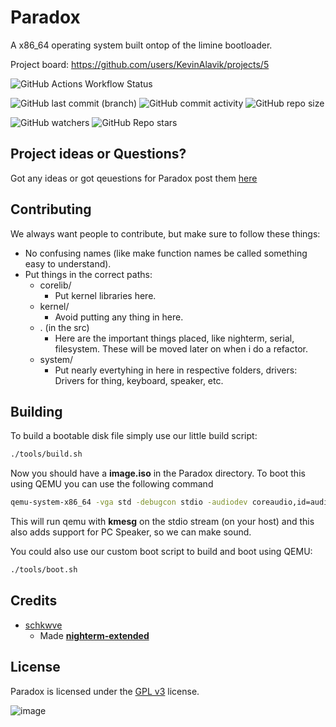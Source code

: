 # Paradox
A x86_64 operating system built ontop of the limine bootloader.

Project board: https://github.com/users/KevinAlavik/projects/5

![GitHub Actions Workflow Status](https://img.shields.io/github/actions/workflow/status/KevinAlavik/Paradox/main.yml?branch=main&label=Daily%20ISO%20Build)

![GitHub last commit (branch)](https://img.shields.io/github/last-commit/kevinalavik/paradox/main?label=Last%20Commit)
![GitHub commit activity](https://img.shields.io/github/commit-activity/t/KevinAlavik/Paradox)
![GitHub repo size](https://img.shields.io/github/repo-size/KevinAlavik/Paradox)

![GitHub watchers](https://img.shields.io/github/watchers/KevinAlavik/Paradox)
![GitHub Repo stars](https://img.shields.io/github/stars/KevinAlavik/Paradox)


## Project ideas or Questions?
Got any ideas or got qeuestions for Paradox post them [here](https://github.com/KevinAlavik/Paradox/discussions)

## Contributing
We always want people to contribute, but make sure to follow these things:
- No confusing names (like make function names be called something easy to understand).
- Put things in the correct paths:
  - corelib/
     - Put kernel libraries here.
  - kernel/
     - Avoid putting any thing in here.
  - . (in the src)
     - Here are the important things placed, like nighterm, serial, filesystem. These will be moved later on when i do a refactor.
  - system/
     -  Put nearly evertyhing in here in respective folders, drivers: Drivers for thing, keyboard, speaker, etc.

## Building
To build a bootable disk file simply use our little build script:
```bash
./tools/build.sh
```
Now you should have a **image.iso** in the Paradox directory. To boot this using QEMU you can use the following command
```bash
qemu-system-x86_64 -vga std -debugcon stdio -audiodev coreaudio,id=audio0 -machine pcspk-audiodev=audio0 -hda image.iso
```
This will run qemu with **kmesg** on the stdio stream (on your host) and this also adds support for PC Speaker, so we can make sound.

You could also use our custom boot script to build and boot using QEMU:
```bash
./tools/boot.sh
```
## Credits

- [schkwve](https://github.com/schkwve)
  - Made [**nighterm-extended**](https://github.com/schkwve/nighterm-extended)

## License
Paradox is licensed under the [GPL v3](https://www.gnu.org/licenses/gpl-3.0.html) license. 

![image](https://github.com/KevinAlavik/Paradox/assets/95900603/eff41817-8071-407a-9b8b-942928756c33)

